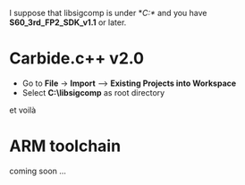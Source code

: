 I suppose that libsigcomp is under **C:\** and you have **S60\_3rd\_FP2\_SDK\_v1.1** or later.

# Carbide.c++ v2.0 #

  * Go to **File** -> **Import** --> **Existing Projects into Workspace**
  * Select **C:\libsigcomp** as root directory

et voilà

# ARM toolchain #
coming soon ...